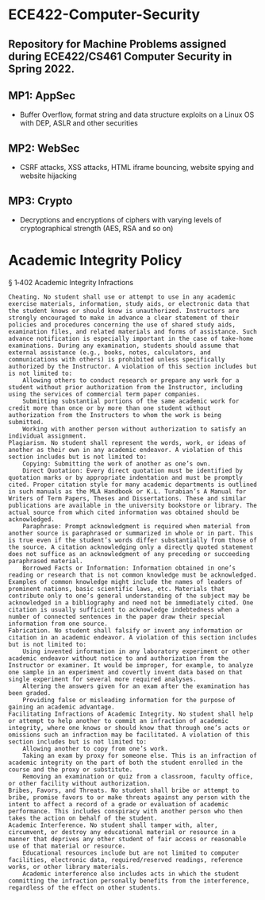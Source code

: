 # ECE422-Computer-Security
## Repository for Machine Problems assigned during ECE422/CS461 Computer Security in Spring 2022. 

## MP1: AppSec 
- Buffer Overflow, format string and data structure exploits on a Linux OS with DEP, ASLR and other securities

## MP2: WebSec 
- CSRF attacks, XSS attacks, HTML iframe bouncing, website spying and website hijacking

## MP3: Crypto 
- Decryptions and encryptions of ciphers with varying levels of cryptographical strength (AES, RSA and so on)

# Academic Integrity Policy


§ 1‑402 Academic Integrity Infractions

    Cheating. No student shall use or attempt to use in any academic exercise materials, information, study aids, or electronic data that the student knows or should know is unauthorized. Instructors are strongly encouraged to make in advance a clear statement of their policies and procedures concerning the use of shared study aids, examination files, and related materials and forms of assistance. Such advance notification is especially important in the case of take-home examinations. During any examination, students should assume that external assistance (e.g., books, notes, calculators, and communications with others) is prohibited unless specifically authorized by the Instructor. A violation of this section includes but is not limited to:
        Allowing others to conduct research or prepare any work for a student without prior authorization from the Instructor, including using the services of commercial term paper companies.
        Submitting substantial portions of the same academic work for credit more than once or by more than one student without authorization from the Instructors to whom the work is being submitted.
        Working with another person without authorization to satisfy an individual assignment.
    Plagiarism. No student shall represent the words, work, or ideas of another as their own in any academic endeavor. A violation of this section includes but is not limited to:
        Copying: Submitting the work of another as one’s own.
        Direct Quotation: Every direct quotation must be identified by quotation marks or by appropriate indentation and must be promptly cited. Proper citation style for many academic departments is outlined in such manuals as the MLA Handbook or K.L. Turabian’s A Manual for Writers of Term Papers, Theses and Dissertations. These and similar publications are available in the university bookstore or library. The actual source from which cited information was obtained should be acknowledged.
        Paraphrase: Prompt acknowledgment is required when material from another source is paraphrased or summarized in whole or in part. This is true even if the student’s words differ substantially from those of the source. A citation acknowledging only a directly quoted statement does not suffice as an acknowledgment of any preceding or succeeding paraphrased material.
        Borrowed Facts or Information: Information obtained in one’s reading or research that is not common knowledge must be acknowledged. Examples of common knowledge might include the names of leaders of prominent nations, basic scientific laws, etc. Materials that contribute only to one’s general understanding of the subject may be acknowledged in a bibliography and need not be immediately cited. One citation is usually sufficient to acknowledge indebtedness when a number of connected sentences in the paper draw their special information from one source.
    Fabrication. No student shall falsify or invent any information or citation in an academic endeavor. A violation of this section includes but is not limited to:
        Using invented information in any laboratory experiment or other academic endeavor without notice to and authorization from the Instructor or examiner. It would be improper, for example, to analyze one sample in an experiment and covertly invent data based on that single experiment for several more required analyses.
        Altering the answers given for an exam after the examination has been graded.
        Providing false or misleading information for the purpose of gaining an academic advantage.
    Facilitating Infractions of Academic Integrity. No student shall help or attempt to help another to commit an infraction of academic integrity, where one knows or should know that through one’s acts or omissions such an infraction may be facilitated. A violation of this section includes but is not limited to:
        Allowing another to copy from one’s work.
        Taking an exam by proxy for someone else. This is an infraction of academic integrity on the part of both the student enrolled in the course and the proxy or substitute.
        Removing an examination or quiz from a classroom, faculty office, or other facility without authorization.
    Bribes, Favors, and Threats. No student shall bribe or attempt to bribe, promise favors to or make threats against any person with the intent to affect a record of a grade or evaluation of academic performance. This includes conspiracy with another person who then takes the action on behalf of the student.
    Academic Interference. No student shall tamper with, alter, circumvent, or destroy any educational material or resource in a manner that deprives any other student of fair access or reasonable use of that material or resource.
        Educational resources include but are not limited to computer facilities, electronic data, required/reserved readings, reference works, or other library materials.
        Academic interference also includes acts in which the student committing the infraction personally benefits from the interference, regardless of the effect on other students.



